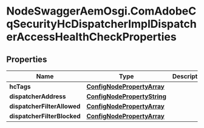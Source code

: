 # NodeSwaggerAemOsgi.ComAdobeCqSecurityHcDispatcherImplDispatcherAccessHealthCheckProperties

## Properties
Name | Type | Description | Notes
------------ | ------------- | ------------- | -------------
**hcTags** | [**ConfigNodePropertyArray**](ConfigNodePropertyArray.md) |  | [optional] 
**dispatcherAddress** | [**ConfigNodePropertyString**](ConfigNodePropertyString.md) |  | [optional] 
**dispatcherFilterAllowed** | [**ConfigNodePropertyArray**](ConfigNodePropertyArray.md) |  | [optional] 
**dispatcherFilterBlocked** | [**ConfigNodePropertyArray**](ConfigNodePropertyArray.md) |  | [optional] 


